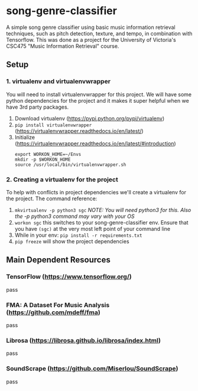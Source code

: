 # song-genre-classifier
A simple song genre classifier using basic music information retrieval techniques, such as pitch detection, texture, and tempo, in combination with Tensorflow. This was done as a project for the University of Victoria's CSC475 "Music Information Retrieval" course. 

## Setup

### 1. virtualenv and virtualenvwrapper
You will need to install virtualenvwrapper for this project. We will have some python dependencies for the project and it makes it super helpful when we have 3rd party packages.
  1. Download virtualenv (https://pypi.python.org/pypi/virtualenv)
  2. `pip install virtualenvwrapper` (https://virtualenvwrapper.readthedocs.io/en/latest/)
  3. Initialize (https://virtualenvwrapper.readthedocs.io/en/latest/#introduction) 
     ```
     export WORKON_HOME=~/Envs
     mkdir -p $WORKON_HOME
     source /usr/local/bin/virtualenvwrapper.sh
     ```
### 2. Creating a virtualenv for the project
To help with conflicts in project dependencies we'll create a virtualenv for the project. The command reference: 
  1. `mkvirtualenv -p python3 sgc` *NOTE: You will need python3 for this. Also the -p python3 command may vary with your OS*
  2. `workon sgc` this switches to your song-genre-classifier env. Ensure that you have `(sgc)` at the very most left point of your command line
  3. While in your env: `pip install -r requirements.txt`
  4. `pip freeze` will show the project dependencies

## Main Dependent Resources

### TensorFlow (https://www.tensorflow.org/)
pass

### FMA: A Dataset For Music Analysis (https://github.com/mdeff/fma)
pass

### Librosa (https://librosa.github.io/librosa/index.html)
pass

### SoundScrape (https://github.com/Miserlou/SoundScrape)
pass
